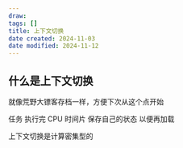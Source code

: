 ```yaml
---
draw:
tags: []
title: 上下文切换
date created: 2024-11-03
date modified: 2024-11-12
---
```


## 什么是上下文切换

就像荒野大镖客存档一样，方便下次从这个点开始

任务 执⾏完 CPU 时间⽚ 保存⾃⼰的状态 以便再加载

上下文切换是计算密集型的
